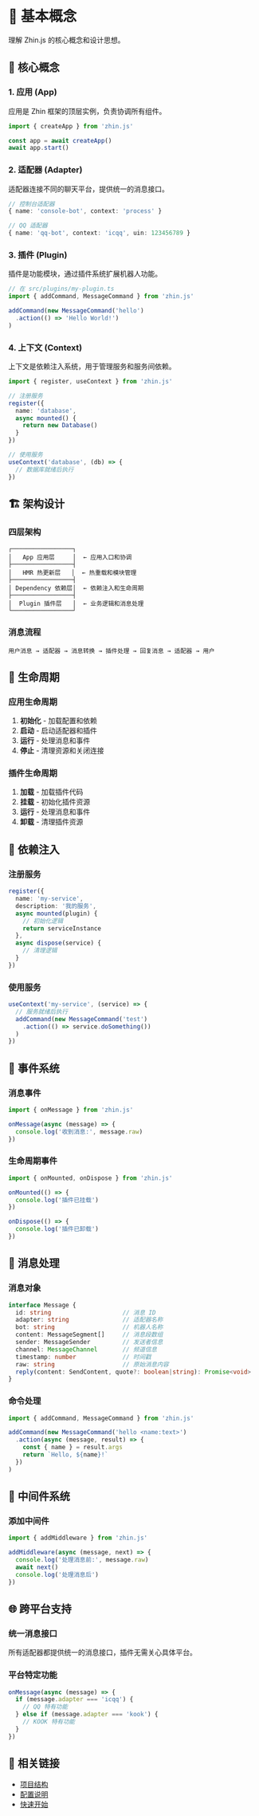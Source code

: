 # 🧠 基本概念

理解 Zhin.js 的核心概念和设计思想。

## 🎯 核心概念

### 1. 应用 (App)
应用是 Zhin 框架的顶层实例，负责协调所有组件。

```typescript
import { createApp } from 'zhin.js'

const app = await createApp()
await app.start()
```

### 2. 适配器 (Adapter)
适配器连接不同的聊天平台，提供统一的消息接口。

```typescript
// 控制台适配器
{ name: 'console-bot', context: 'process' }

// QQ 适配器
{ name: 'qq-bot', context: 'icqq', uin: 123456789 }
```

### 3. 插件 (Plugin)
插件是功能模块，通过插件系统扩展机器人功能。

```typescript
// 在 src/plugins/my-plugin.ts
import { addCommand, MessageCommand } from 'zhin.js'

addCommand(new MessageCommand('hello')
  .action(() => 'Hello World!')
)
```

### 4. 上下文 (Context)
上下文是依赖注入系统，用于管理服务和服务间依赖。

```typescript
import { register, useContext } from 'zhin.js'

// 注册服务
register({
  name: 'database',
  async mounted() {
    return new Database()
  }
})

// 使用服务
useContext('database', (db) => {
  // 数据库就绪后执行
})
```

## 🏗️ 架构设计

### 四层架构
```
┌─────────────────┐
│   App 应用层     │  ← 应用入口和协调
├─────────────────┤
│   HMR 热更新层   │  ← 热重载和模块管理
├─────────────────┤
│ Dependency 依赖层│  ← 依赖注入和生命周期
├─────────────────┤
│  Plugin 插件层   │  ← 业务逻辑和消息处理
└─────────────────┘
```

### 消息流程
```
用户消息 → 适配器 → 消息转换 → 插件处理 → 回复消息 → 适配器 → 用户
```

## 🔄 生命周期

### 应用生命周期
1. **初始化** - 加载配置和依赖
2. **启动** - 启动适配器和插件
3. **运行** - 处理消息和事件
4. **停止** - 清理资源和关闭连接

### 插件生命周期
1. **加载** - 加载插件代码
2. **挂载** - 初始化插件资源
3. **运行** - 处理消息和事件
4. **卸载** - 清理插件资源

## 🧩 依赖注入

### 注册服务
```typescript
register({
  name: 'my-service',
  description: '我的服务',
  async mounted(plugin) {
    // 初始化逻辑
    return serviceInstance
  },
  async dispose(service) {
    // 清理逻辑
  }
})
```

### 使用服务
```typescript
useContext('my-service', (service) => {
  // 服务就绪后执行
  addCommand(new MessageCommand('test')
    .action(() => service.doSomething())
  )
})
```

## 📡 事件系统

### 消息事件
```typescript
import { onMessage } from 'zhin.js'

onMessage(async (message) => {
  console.log('收到消息:', message.raw)
})
```

### 生命周期事件
```typescript
import { onMounted, onDispose } from 'zhin.js'

onMounted(() => {
  console.log('插件已挂载')
})

onDispose(() => {
  console.log('插件已卸载')
})
```

## 🎨 消息处理

### 消息对象
```typescript
interface Message {
  id: string                    // 消息 ID
  adapter: string               // 适配器名称
  bot: string                   // 机器人名称
  content: MessageSegment[]     // 消息段数组
  sender: MessageSender         // 发送者信息
  channel: MessageChannel       // 频道信息
  timestamp: number             // 时间戳
  raw: string                   // 原始消息内容
  reply(content: SendContent, quote?: boolean|string): Promise<void>
}
```

### 命令处理
```typescript
import { addCommand, MessageCommand } from 'zhin.js'

addCommand(new MessageCommand('hello <name:text>')
  .action(async (message, result) => {
    const { name } = result.args
    return `Hello, ${name}!`
  })
)
```

## 🔧 中间件系统

### 添加中间件
```typescript
import { addMiddleware } from 'zhin.js'

addMiddleware(async (message, next) => {
  console.log('处理消息前:', message.raw)
  await next()
  console.log('处理消息后')
})
```

## 🌐 跨平台支持

### 统一消息接口
所有适配器都提供统一的消息接口，插件无需关心具体平台。

### 平台特定功能
```typescript
onMessage(async (message) => {
  if (message.adapter === 'icqq') {
    // QQ 特有功能
  } else if (message.adapter === 'kook') {
    // KOOK 特有功能
  }
})
```

## 🔗 相关链接

- [项目结构](./project-structure.md)
- [配置说明](./configuration.md)
- [快速开始](./quick-start.md)
